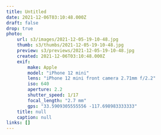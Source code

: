 ```yaml
---
title: Untitled
date: 2021-12-06T03:10:48.000Z
draft: false
drop: true
photo:
    url: s3/images/2021-12-05-19-10-48.jpg
    thumb: s3/thumbs/2021-12-05-19-10-48.jpg
    preview: s3/previews/2021-12-05-19-10-48.jpg
    created: 2021-12-06T03:10:48.000Z
    exif:
        make: Apple
        model: "iPhone 12 mini"
        lens: "iPhone 12 mini front camera 2.71mm f/2.2"
        iso: 640
        aperture: 2.2
        shutter_speed: 1/17
        focal_length: "2.7 mm"
        gps: "33.5909305555556 -117.698983333333"
    title: null
    caption: null
links: []
---
```

